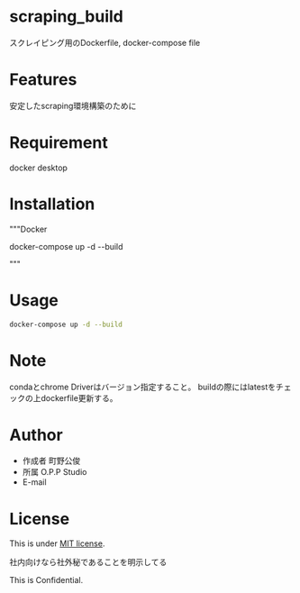 # scraping_build

スクレイピング用のDockerfile, docker-compose file

# Features

安定したscraping環境構築のために

# Requirement

docker desktop


# Installation

 """Docker

docker-compose up -d --build

"""


# Usage

```bash
docker-compose up -d --build
```

# Note

condaとchrome Driverはバージョン指定すること。
buildの際にはlatestをチェックの上dockerfile更新する。

# Author

* 作成者 町野公俊
* 所属 O.P.P Studio
* E-mail

# License

This is under [MIT license](https://en.wikipedia.org/wiki/MIT_License).

社内向けなら社外秘であることを明示してる

This is Confidential.